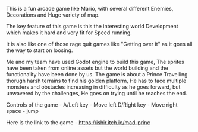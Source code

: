 This is a fun arcade game like Mario, with several different Enemies, Decorations and Huge variety of map.

The key feature of this game is this the interesting world Development which makes it hard and very fit for Speed running.

It is also like one of those rage quit games like "Getting over it" as it goes all the way to start on loosing.

Me and my team have used Godot engine to build this game, The sprites have been taken from online assets but the world building and the functionality have been done by us.
The game is about a Prince Travelling thorugh harsh terrains to find his golden platform, He has to face multiple monsters and obstacles increasing in difficulty as he goes forward, but unwavered by the challenges, He goes on trying until he reaches the end.

Controls of the game - A/Left key - Move left
                      D/Right key - Move right
                      space - jump

Here is the link to the game - https://ishir.itch.io/mad-princ
